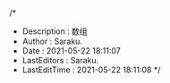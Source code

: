 /*
 * Description  : 数组
 * Author       : Saraku.
 * Date         : 2021-05-22 18:11:07
 * LastEditors  : Saraku.
 * LastEditTime : 2021-05-22 18:11:08
 */

